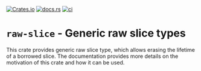 [![Crates.io](https://img.shields.io/crates/v/raw-slicee)](https://crates.io/crates/raw-slicee)
[![docs.rs](https://img.shields.io/docsrs/raw-slice)](https://docs.rs/raw-slice)
[![ci](https://github.com/us-irs/raw-slice/actions/workflows/ci.yml/badge.svg?branch=main)](https://github.com/us-irs/raw-slice/actions/workflows/ci.yml)

`raw-slice` - Generic raw slice types
======

This crate provides generic raw slice type, which allows erasing the lifetime of a borrowed slice.
The documentation provides more details on the motivation of this crate and how it can be used.
